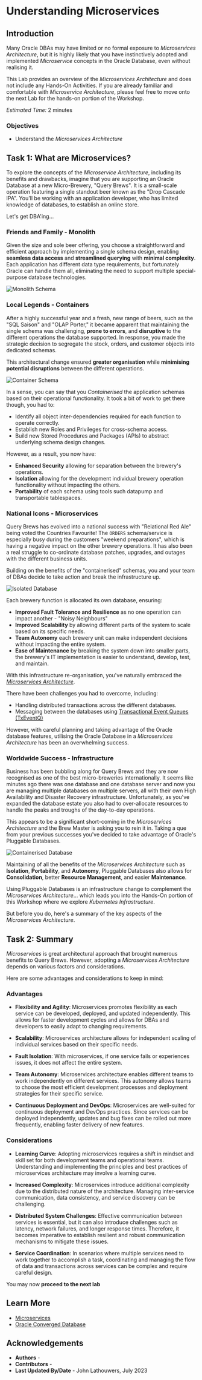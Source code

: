 # Understanding Microservices

## Introduction

Many Oracle DBAs may have limited or no formal exposure to *Microservices Architecture*, but it is highly likely that you have instinctively adopted and implemented *Microservice* concepts in the Oracle Database, even without realising it.

This Lab provides an overview of the *Microservices Architecture* and does not include any Hands-On Activities.  If you are already familiar and comfortable with *Microservice Architecture*, please feel free to move onto the next Lab for the hands-on portion of the Workshop.

*Estimated Time:* 2 minutes

### Objectives

* Understand the *Microservices Architecture*

## Task 1: What are Microservices?

To explore the concepts of the *Microservice Architecture*, including its benefits and drawbacks, imagine that you are supporting an Oracle Database at a new Micro-Brewery, "Query Brews".  It is a small-scale operation featuring a single standout beer known as the "Drop Cascade IPA".  You'll be working with an application developer, who has limited knowledge of databases, to establish an online store.

Let's get DBA'ing...

### **Friends and Family** - Monolith

Given the size and sole beer offering, you choose a straightforward and efficient approach by implementing a single schema design, enabling **seamless data access** and **streamlined querying** with **minimal complexity**.  Each application has different data type requirements, but fortunately Oracle can handle them all, eliminating the need to support multiple special-purpose database technologies.

![Monolith Schema](images/monolith_schema.png "Monolith Schema")

### **Local Legends** - Containers

After a highly successful year and a fresh, new range of beers, such as the "SQL Saison" and "OLAP Porter," it became apparent that maintaining the single schema was challenging, **prone to errors**, and **disruptive** to the different operations the database supported.  In response, you made the strategic decision to segregate the stock, orders, and customer objects into dedicated schemas.

This architectural change ensured **greater organisation** while **minimising potential disruptions** between the different operations.

![Container Schema](images/container_schema.png "Container Schema")

In a sense, you can say that you *Containerised* the application schemas based on their operational functionality.  It took a bit of work to get there though, you had to:

* Identify all object inter-dependencies required for each function to operate correctly.
* Establish new Roles and Privileges for cross-schema access.
* Build new Stored Procedures and Packages (APIs) to abstract underlying schema design changes.

However, as a result, you now have:

* **Enhanced Security** allowing for separation between the brewery's operations.
* **Isolation** allowing for the development individual brewery operation functionality without impacting the others.
* **Portability** of each schema using tools such datapump and transportable tablespaces.

### **National Icons** - Microservices

Query Brews has evolved into a national success with "Relational Red Ale" being voted the Countries Favourite!  The `ORDERS` schema/service is especially busy during the customers "weekend preparations", which is having a negative impact on the other brewery operations.  It has also been a real struggle to co-ordinate database patches, upgrades, and outages with the different business units.

Building on the benefits of the "containerised" schemas, you and your team of DBAs decide to take action and break the infrastructure up.

![Isolated Database](images/isolated_schema.png "Isolated Database")

Each brewery function is allocated its own database, ensuring:

* **Improved Fault Tolerance and Resilience** as no one operation can impact another - "Noisy Neighbours"
* **Improved Scalability** by allowing different parts of the system to scale based on its specific needs.
* **Team Autonomy** each brewery unit can make independent decisions without impacting the entire system.
* **Ease of Maintenance** by breaking the system down into smaller parts, the brewery's IT implementation is easier to understand, develop, test, and maintain.

With this infrastructure re-organisation, you've naturally embraced the [*Microservices Architecture*](https://developer.oracle.com/technologies/microservices.html).

There have been challenges you had to overcome, including:

* Handling distributed transactions across the different databases.
* Messaging between the databases using [Transactional Event Queues (TxEventQ)](https://www.oracle.com/database/advanced-queuing/)

However, with careful planning and taking advantage of the Oracle database features, utilising the Oracle Database in a *Microservices Architecture* has been an overwhelming success.

### **Worldwide Success** - Infrastructure

Business has been bubbling along for Query Brews and they are now recognised as one of the best micro-breweries internationally.  It seems like minutes ago there was one database and one database server and now you are managing multiple databases on multiple servers, all with their own High Availability and Disaster Recovery infrastructure.   Unfortunately, as you've expanded the database estate you also had to over-allocate resources to handle the peaks and troughs of the day-to-day operations.

This appears to be a significant short-coming in the *Microservices Architecture* and the Brew Master is asking you to rein it in.  Taking a que from your previous successes you've decided to take advantage of Oracle's Pluggable Databases.

![Containerised Database](./images/pdb_schema.png "Containerised Database")

Maintaining of all the benefits of the *Microservices Architecture* such as **Isolation**, **Portability**, and **Autonomy**, Pluggable Databases also allows for **Consolidation**, better **Resource Management**, and easier **Maintenance**.

Using Pluggable Databases is an infrastructure change to complement the *Microservices Architecture*... which leads you into the Hands-On portion of this Workshop where we explore *Kubernetes Infrastructure*.

But before you do, here's a summary of the key aspects of the *Microservices Architecture*.

## Task 2: Summary

*Microservices* is great architectural approach that brought numerous benefits to Query Brews. However, adopting a *Microservices Architecture* depends on various factors and considerations.

Here are some advantages and considerations to keep in mind:

### Advantages

* **Flexibility and Agility**: Microservices promotes flexibility as each service can be developed, deployed, and updated independently.  This allows for faster development cycles and allows for DBAs and developers to easily adapt to changing requirements.

* **Scalability**: Microservices architecture allows for independent scaling of individual services based on their specific needs.

* **Fault Isolation**: With microservices, if one service fails or experiences issues, it does not affect the entire system.

* **Team Autonomy**: Microservices architecture enables different teams to work independently on different services.  This autonomy allows teams to choose the most efficient development processes and deployment strategies for their specific service.

* **Continuous Deployment and DevOps**: Microservices are well-suited for continuous deployment and DevOps practices.  Since services can be deployed independently, updates and bug fixes can be rolled out more frequently, enabling faster delivery of new features.

### Considerations

* **Learning Curve**: Adopting microservices requires a shift in mindset and skill set for both development teams and operational teams.  Understanding and implementing the principles and best practices of microservices architecture may involve a learning curve.

* **Increased Complexity**: Microservices introduce additional complexity due to the distributed nature of the architecture.  Managing inter-service communication, data consistency, and service discovery can be challenging.

* **Distributed System Challenges**: Effective communication between services is essential, but it can also introduce challenges such as latency, network failures, and longer response times. Therefore, it becomes imperative to establish resilient and robust communication mechanisms to mitigate these issues.

* **Service Coordination**: In scenarios where multiple services need to work together to accomplish a task, coordinating and managing the flow of data and transactions across services can be complex and require careful design.

You may now **proceed to the next lab**

## Learn More

* [Microservices](https://microservices.io)
* [Oracle Converged Database](https://blogs.oracle.com/database/post/what-is-a-converged-database)

## Acknowledgements

* **Authors** - [](var:authors)
* **Contributors** - [](var:contributors)
* **Last Updated By/Date** - John Lathouwers, July 2023
